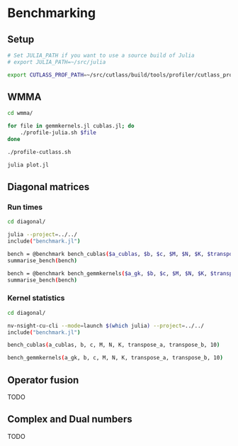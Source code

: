 # Benchmarking

## Setup

```bash
# Set JULIA_PATH if you want to use a source build of Julia
# export JULIA_PATH=~/src/julia

export CUTLASS_PROF_PATH=~/src/cutlass/build/tools/profiler/cutlass_profiler
```

## WMMA

```bash
cd wmma/

for file in gemmkernels.jl cublas.jl; do
    ./profile-julia.sh $file
done

./profile-cutlass.sh

julia plot.jl
```

## Diagonal matrices

### Run times

```bash
cd diagonal/

julia --project=../../
include("benchmark.jl")

bench = @benchmark bench_cublas($a_cublas, $b, $c, $M, $N, $K, $transpose_a, $transpose_b)
summarise_bench(bench)

bench = @benchmark bench_gemmkernels($a_gk, $b, $c, $M, $N, $K, $transpose_a, $transpose_b)
summarise_bench(bench)
```

### Kernel statistics

```bash
cd diagonal/

nv-nsight-cu-cli --mode=launch $(which julia) --project=../../
include("benchmark.jl")

bench_cublas(a_cublas, b, c, M, N, K, transpose_a, transpose_b, 10)

bench_gemmkernels(a_gk, b, c, M, N, K, transpose_a, transpose_b, 10)
```

## Operator fusion

TODO

## Complex and Dual numbers

TODO

